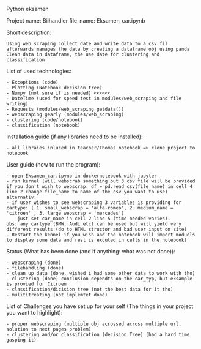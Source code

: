 Python eksamen

Project name: Bilhandler
file_name: Eksamen_car.ipynb

Short description: 

	Using web scraping collect date and write data to a csv fil.
	afterwards manages the data by creating a dataframe obj using panda
	Clean data in dataframe, the use date for clustering and classification

List of used technologies:

	- Exceptions (code)
	- Plotting (Notebook decision tree)
	- Numpy (not sure if is needed) <<<<<<
	- DateTime (used for speed test in modules/web_scraping and file writing)
	- Requests (modules/web_scraping getdata())
	- webscraping gearly (modules/web_scraping)
	- clustering (code/notebook)
	- classification (notebook)
	

Installation guide (if any libraries need to be installed):

	- all libraies inluced in teacher/Thomas notebook => clone project to notebook

User guide (how to run the program):
	
	- open Eksamen_car.ipynb in dockernotebook with jupyter
	- run kernel (will webscrab something but 3 csv file will be provided if you don't wish to webscrap: df = pd.read_csv(file_name) in cell 4 line 2 change file_name to name of the csv you want to use)
	alternativ:
	- if user wishes to see webscraping 3 variables is providing for cartype: ( 1. small_webscrap = 'alfa-romeo', 2. medium_name =  'citroen' , 3. large_webscrap = 'mercedes') 
		just set car_name in cell 2 line 5 (time needed varies).
	obs: any cartype (BMW, Audi etc) can be used but will yield very different results (do to HTML structor and bad user input on site) 
	- Restart the kennel if you wish and the notebook will import moduels to display some data and rest is excuted in cells in the notebook) 

Status (What has been done (and if anything: what was not done)):

	- webscraping (done)
	- filehandling (done)
	- clean up data (done, wished i had some other data to work with tho)
	- clustering (done) conclusion dependts on the car_typ, but eksample is provied for Citroen	
	- classification/dicision tree (not the best data for it tho)
	- mulititreating (not implemtet done)  
	

List of Challenges you have set up for your self (The things in your project you want to highlight):

	- proper webscraping (multiple obj acrossed across multiple url, solution to next pages problem) 
	- clustering and/or classification (decision Tree) (had a hard time gasping it) 